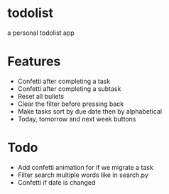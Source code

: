 # todolist
a personal todolist app

# Features
- Confetti after completing a task
- Confetti after completing a subtask
- Reset all bullets
- Clear the filter before pressing back
- Make tasks sort by due date then by alphabetical
- Today, tomorrow and next week buttons

# Todo
- Add confetti animation for if we migrate a task
- Filter search multiple words like in search.py
- Confetti if date is changed
